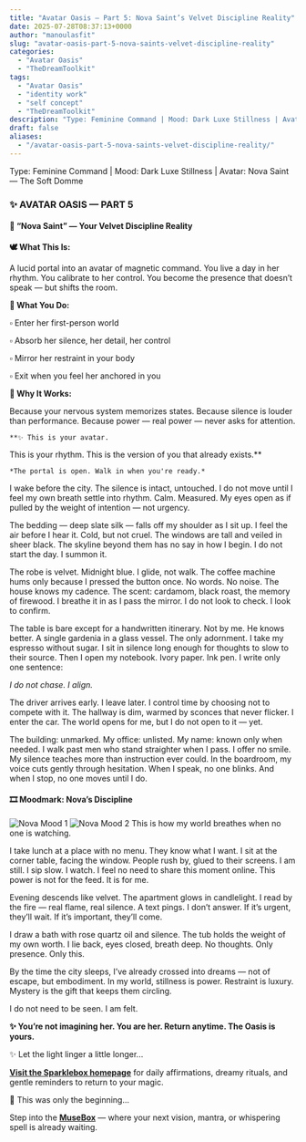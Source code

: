 ```yaml
---
title: "Avatar Oasis – Part 5: Nova Saint’s Velvet Discipline Reality"
date: 2025-07-28T08:37:13+0000
author: "manoulasfit"
slug: "avatar-oasis-part-5-nova-saints-velvet-discipline-reality"
categories:
  - "Avatar Oasis"
  - "TheDreamToolkit"
tags:
  - "Avatar Oasis"
  - "identity work"
  - "self concept"
  - "TheDreamToolkit"
description: "Type: Feminine Command | Mood: Dark Luxe Stillness | Avatar: Nova Saint — The Soft Domme"
draft: false
aliases:
  - "/avatar-oasis-part-5-nova-saints-velvet-discipline-reality/"
---
```

Type: Feminine Command | Mood: Dark Luxe Stillness | Avatar: Nova Saint — The Soft Domme

  ### ✨ AVATAR OASIS — PART 5

  #### 💠 “Nova Saint” — Your Velvet Discipline Reality

  **🕊️ What This Is:**

  A lucid portal into an avatar of magnetic command. You live a day in her rhythm. You calibrate to her control. You become the presence that doesn’t speak — but shifts the room.

  **🌸 What You Do:**

  ▫️ Enter her first-person world

  ▫️ Absorb her silence, her detail, her control

  ▫️ Mirror her restraint in your body

  ▫️ Exit when you feel her anchored in you

  **💫 Why It Works:**

  Because your nervous system memorizes states. Because silence is louder than performance. Because power — real power — never asks for attention.

    **✨ This is your avatar.
This is your rhythm.
This is the version of you that already exists.**

    *The portal is open. Walk in when you're ready.*

I wake before the city. The silence is intact, untouched. I do not move until I feel my own breath settle into rhythm. Calm. Measured. My eyes open as if pulled by the weight of intention — not urgency.

The bedding — deep slate silk — falls off my shoulder as I sit up. I feel the air before I hear it. Cold, but not cruel. The windows are tall and veiled in sheer black. The skyline beyond them has no say in how I begin. I do not start the day. I summon it.

The robe is velvet. Midnight blue. I glide, not walk. The coffee machine hums only because I pressed the button once. No words. No noise. The house knows my cadence. The scent: cardamom, black roast, the memory of firewood. I breathe it in as I pass the mirror. I do not look to check. I look to confirm.

The table is bare except for a handwritten itinerary. Not by me. He knows better. A single gardenia in a glass vessel. The only adornment. I take my espresso without sugar. I sit in silence long enough for thoughts to slow to their source. Then I open my notebook. Ivory paper. Ink pen. I write only one sentence:

*I do not chase. I align.*

The driver arrives early. I leave later. I control time by choosing not to compete with it. The hallway is dim, warmed by sconces that never flicker. I enter the car. The world opens for me, but I do not open to it — yet.

The building: unmarked. My office: unlisted. My name: known only when needed. I walk past men who stand straighter when I pass. I offer no smile. My silence teaches more than instruction ever could. In the boardroom, my voice cuts gently through hesitation. When I speak, no one blinks. And when I stop, no one moves until I do.

  #### 🎞️ Moodmark: Nova’s Discipline

  ![Nova Mood 1](/nova_saint_mood1.jpg)
  ![Nova Mood 2](/nova_saint_mood2.jpg)
  This is how my world breathes when no one is watching.

I take lunch at a place with no menu. They know what I want. I sit at the corner table, facing the window. People rush by, glued to their screens. I am still. I sip slow. I watch. I feel no need to share this moment online. This power is not for the feed. It is for me.

Evening descends like velvet. The apartment glows in candlelight. I read by the fire — real flame, real silence. A text pings. I don’t answer. If it’s urgent, they’ll wait. If it’s important, they’ll come.

I draw a bath with rose quartz oil and silence. The tub holds the weight of my own worth. I lie back, eyes closed, breath deep. No thoughts. Only presence. Only this.

By the time the city sleeps, I’ve already crossed into dreams — not of escape, but embodiment. In my world, stillness is power. Restraint is luxury. Mystery is the gift that keeps them circling.

I do not need to be seen. I am felt.

**✨ You’re not imagining her. You are her.
Return anytime. The Oasis is yours.**

✨ Let the light linger a little longer...

[**Visit the Sparklebox homepage**](https://sparklebox.blog) for daily affirmations, dreamy rituals, and gentle reminders to return to your magic.

💭 This was only the beginning...

Step into the [**MuseBox**](https://sparklebox.blog/✨-the-musebox/) — where your next vision, mantra, or whispering spell is already waiting.
